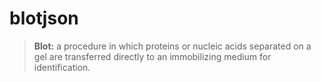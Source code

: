 # blotjson

> **Blot:**
a procedure in which proteins or nucleic acids separated on a gel are transferred directly to an immobilizing medium for identification.
